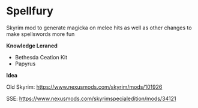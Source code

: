 # Spellfury
Skyrim mod to generate magicka on melee hits as well as other changes to make spellswords more fun

**Knowledge Leraned**
- Bethesda Ceation Kit
- Papyrus

**Idea**

Old Skyrim: https://www.nexusmods.com/skyrim/mods/101926

SSE: https://www.nexusmods.com/skyrimspecialedition/mods/34121
